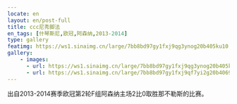 ```yaml
---
locate: en
layout: en/post-full
title: ccc尼秀脚法
en_tags: [什琴斯尼,欧冠,阿森纳,2013-2014]
type: gallery
featimg: https://ws1.sinaimg.cn/large/7bb8bd97gy1fxj9qg3ynog20b405ku10.gif
gallery:
    - images:
      - url: https://ws1.sinaimg.cn/large/7bb8bd97gy1fxj9qg3ynog20b405ku10.gif
      - url: https://ws1.sinaimg.cn/large/7bb8bd97gy1fxj9qf7yi2g20b4069x6r.gif
---
```


出自2013-2014赛季欧冠第2轮F组阿森纳主场2比0取胜那不勒斯的比赛。